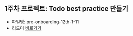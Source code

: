 ## 1주차 프로젝트: Todo best practice 만들기
* 파일명: pre-onboarding-12th-1-11
* 리드미 [바로가기](https://github.com/Aroma-oh/wanted-pre-onboarding-frontend-projects/blob/main/pre-onboarding-12th-1-11/README.md)

